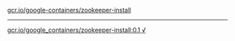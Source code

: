 [gcr.io/google-containers/zookeeper-install](https://hub.docker.com/r/sqeven/zookeeper-install/tags/) 

----
[gcr.io/google_containers/zookeeper-install:0.1 √](https://hub.docker.com/r/sqeven/zookeeper-install/tags/)

